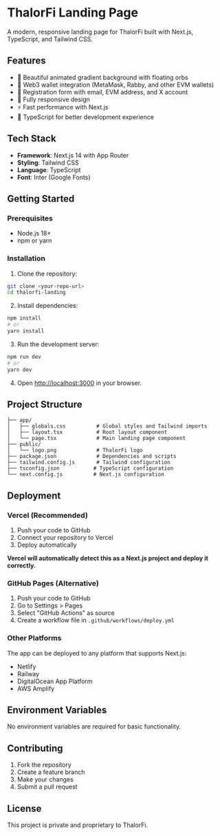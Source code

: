 # ThalorFi Landing Page

A modern, responsive landing page for ThalorFi built with Next.js, TypeScript, and Tailwind CSS.

## Features

- 🎨 Beautiful animated gradient background with floating orbs
- 🔗 Web3 wallet integration (MetaMask, Rabby, and other EVM wallets)
- 📝 Registration form with email, EVM address, and X account
- 📱 Fully responsive design
- ⚡ Fast performance with Next.js
- 🎯 TypeScript for better development experience

## Tech Stack

- **Framework**: Next.js 14 with App Router
- **Styling**: Tailwind CSS
- **Language**: TypeScript
- **Font**: Inter (Google Fonts)

## Getting Started

### Prerequisites

- Node.js 18+ 
- npm or yarn

### Installation

1. Clone the repository:
```bash
git clone <your-repo-url>
cd thalorfi-landing
```

2. Install dependencies:
```bash
npm install
# or
yarn install
```

3. Run the development server:
```bash
npm run dev
# or
yarn dev
```

4. Open [http://localhost:3000](http://localhost:3000) in your browser.

## Project Structure

```
├── app/
│   ├── globals.css          # Global styles and Tailwind imports
│   ├── layout.tsx           # Root layout component
│   └── page.tsx             # Main landing page component
├── public/
│   └── logo.png             # ThalorFi logo
├── package.json             # Dependencies and scripts
├── tailwind.config.js       # Tailwind configuration
├── tsconfig.json           # TypeScript configuration
└── next.config.js          # Next.js configuration
```

## Deployment

### Vercel (Recommended)

1. Push your code to GitHub
2. Connect your repository to Vercel
3. Deploy automatically

**Vercel will automatically detect this as a Next.js project and deploy it correctly.**

### GitHub Pages (Alternative)

1. Push your code to GitHub
2. Go to Settings > Pages
3. Select "GitHub Actions" as source
4. Create a workflow file in `.github/workflows/deploy.yml`

### Other Platforms

The app can be deployed to any platform that supports Next.js:
- Netlify
- Railway
- DigitalOcean App Platform
- AWS Amplify

## Environment Variables

No environment variables are required for basic functionality.

## Contributing

1. Fork the repository
2. Create a feature branch
3. Make your changes
4. Submit a pull request

## License

This project is private and proprietary to ThalorFi. 